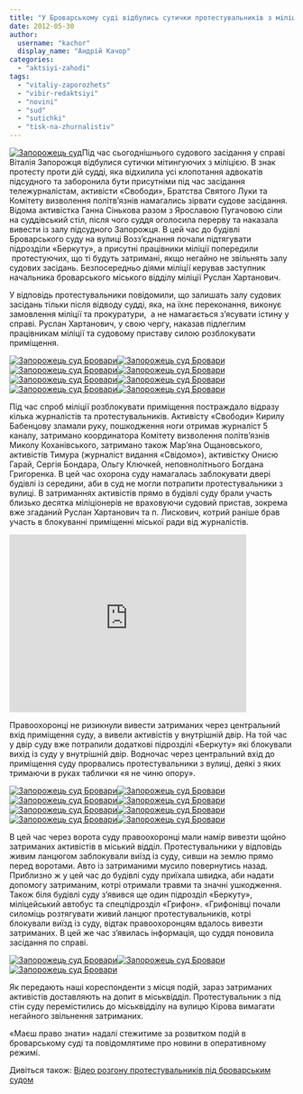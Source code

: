 ```yaml
---
title: "У Броварському суді відбулись сутички протестувальників з міліцією. У постраждалих переломи, травми отримали журналісти."
date: 2012-05-30
author: 
  username: "kachor"
  display_name: "Андрій Качор"
categories: 
  - "aktsiyi-zahodi"
tags: 
  - "vitaliy-zaporozhets"
  - "vibir-redaktsiyi"
  - "novini"
  - "sud"
  - "sutichki"
  - "tisk-na-zhurnalistiv"
---
```


[![](https://mpz.brovary.org/wp-content/uploads/2012/05/DSC_9239.jpg "Запорожець суд")](https://mpz.brovary.org/wp-content/uploads/2012/05/DSC_9239.jpg)Під час сьогоднішнього судового засідання у справі Віталія Запорожця відбулися сутички мітингуючих з міліцією. В знак протесту проти дій судді, яка відхилила усі клопотання адвокатів підсудного та заборонила бути присутніми під час засідання тележурналістам, активісти «Свободи», Братства Святого Луки та Комітету визволення політв’язнів намагались зірвати судове засідання. Відома активістка Ганна Сінькова разом з Ярославою Пугачовою сіли на суддівський стіл, після чого суддя оголосила перерву та наказала вивести із залу підсудного Запорожця. В цей час до будівлі Броварського суду на вулиці Возз’єднання почали підтягувати підрозділи «Беркуту», а присутні працівники міліції попередили  протестуючих, що ті будуть затримані, якщо негайно не звільнять залу судових засідань. Безпосередньо діями міліції керував заступник начальника броварського міського відділу міліції Руслан Хартанович.

У відповідь протестувальники повідомили, що залишать залу судових засідань тільки після відводу судді, яка, на їхнє переконання, виконує замовлення міліції та прокуратури,  а не намагається з’ясувати істину у справі. Руслан Хартанович, у свою чергу, наказав підлеглим працівникам міліції та судовому приставу силою розблокувати приміщення.

[![](https://mpz.brovary.org/wp-content/uploads/2012/05/DSC_9087.jpg "Запорожець суд Бровари")](https://mpz.brovary.org/wp-content/uploads/2012/05/DSC_9087.jpg)[![](https://mpz.brovary.org/wp-content/uploads/2012/05/DSC_9090.jpg "Запорожець суд Бровари")](https://mpz.brovary.org/wp-content/uploads/2012/05/DSC_9090.jpg)[![](https://mpz.brovary.org/wp-content/uploads/2012/05/DSC_9098.jpg "Запорожець суд Бровари")](https://mpz.brovary.org/wp-content/uploads/2012/05/DSC_9098.jpg)[![](https://mpz.brovary.org/wp-content/uploads/2012/05/DSC_9106.jpg "Запорожець суд Бровари")](https://mpz.brovary.org/wp-content/uploads/2012/05/DSC_9106.jpg)[![](https://mpz.brovary.org/wp-content/uploads/2012/05/DSC_9107.jpg "Запорожець суд Бровари")](https://mpz.brovary.org/wp-content/uploads/2012/05/DSC_9107.jpg)[![](https://mpz.brovary.org/wp-content/uploads/2012/05/DSC_9141.jpg "Запорожець суд Бровари")](https://mpz.brovary.org/wp-content/uploads/2012/05/DSC_9141.jpg)[![](https://mpz.brovary.org/wp-content/uploads/2012/05/DSC_9147.jpg "Запорожець суд Бровари")](https://mpz.brovary.org/wp-content/uploads/2012/05/DSC_9147.jpg)[![](https://mpz.brovary.org/wp-content/uploads/2012/05/DSC_9161.jpg "Запорожець суд Бровари")](https://mpz.brovary.org/wp-content/uploads/2012/05/DSC_9161.jpg)

Під час спроб міліції розблокувати приміщення постраждало відразу кілька журналістів та протестувальників. Активісту «Свободи» Кирилу Бабенцову зламали руку, пошкодження ноги отримав журналіст 5 каналу, затримано координатора Комітету визволення політв’язнів Миколу Коханівського, затримано також Мар’яна Ощановського, активістів Тимура (журналіст видання «Свідомо»), активістку Онисю Гарай, Сергія Бондара, Ольгу Ключкей, неповнолітнього Богдана Григоренка. В цей час охорона суду намагалась заблокувати двері будівлі із середини, аби в суд не могли потрапити протестувальники з вулиці. В затриманнях активістів прямо в будівлі суду брали участь близько десятка міліціонерів не враховуючи судовий пристав, зокрема вже згаданий Руслан Хартанович та п. Лискович, котрий раніше брав участь в блокуванні приміщенні міської ради від журналістів.

<iframe width="420" height="315" src="http://www.youtube.com/embed/Qqz_r-djnnw" frameborder="0" allowfullscreen></iframe>

Правоохоронці не ризикнули вивести затриманих через центральний вхід приміщення суду, а вивели активістів у внутрішній двір. На той час у двір суду вже потрапили додаткові підрозділі «Беркуту» які блокували вихід із суду у внутрішній двір. Водночас через центральний вхід до приміщення суду прорвались протестувальники з вулиці, деякі з яких тримаючи в руках таблички «я не чиню опору».

[![](https://mpz.brovary.org/wp-content/uploads/2012/05/DSC_9186.jpg "Запорожець суд Бровари")](https://mpz.brovary.org/wp-content/uploads/2012/05/DSC_9186.jpg)[![](https://mpz.brovary.org/wp-content/uploads/2012/05/DSC_9210.jpg "Запорожець суд Бровари")](https://mpz.brovary.org/wp-content/uploads/2012/05/DSC_9210.jpg)[![](https://mpz.brovary.org/wp-content/uploads/2012/05/DSC_9217.jpg "Запорожець суд Бровари")](https://mpz.brovary.org/wp-content/uploads/2012/05/DSC_9217.jpg)[![](https://mpz.brovary.org/wp-content/uploads/2012/05/DSC_9234.jpg "Запорожець суд Бровари")](https://mpz.brovary.org/wp-content/uploads/2012/05/DSC_9234.jpg)[![](https://mpz.brovary.org/wp-content/uploads/2012/05/DSC_9230.jpg "Запорожець суд Бровари")](https://mpz.brovary.org/wp-content/uploads/2012/05/DSC_9230.jpg)[![](https://mpz.brovary.org/wp-content/uploads/2012/05/DSC_9235.jpg "Запорожець суд Бровари")](https://mpz.brovary.org/wp-content/uploads/2012/05/DSC_9235.jpg)[![](https://mpz.brovary.org/wp-content/uploads/2012/05/DSC_92391.jpg "Запорожець суд Бровари")](https://mpz.brovary.org/wp-content/uploads/2012/05/DSC_92391.jpg)[![](https://mpz.brovary.org/wp-content/uploads/2012/05/DSC_9249.jpg "Запорожець суд Бровари")](https://mpz.brovary.org/wp-content/uploads/2012/05/DSC_9249.jpg)

В цей час через ворота суду правоохоронці мали намір вивезти щойно затриманих активістів в міський відділ. Протестувальники у відповідь живим ланцюгом заблокували виїзд із суду, сивши на землю прямо перед воротами. Авто із затриманими мусило повернутись назад. Приблизно ж у цей час до будівлі суду приїхала швидка, аби надати допомогу затриманим, котрі отримали травми та значні ушкодження. Також біля будівлі суду з’явився ще один підрозділ «Беркуту», міліцейський автобус та спецпідрозділ «Грифон». «Грифонівці почали силоміць розтягувати живий ланцюг протестувальників, котрі блокували виїзд із суду, відтак правоохоронцям вдалось вивезти затриманих. В цей же час з’явилась інформація, що суддя поновила засідання по справі.

[![](https://mpz.brovary.org/wp-content/uploads/2012/05/DSC_9271.jpg "Запорожець суд Бровари")](https://mpz.brovary.org/wp-content/uploads/2012/05/DSC_9271.jpg)[![](https://mpz.brovary.org/wp-content/uploads/2012/05/DSC_9286.jpg "Запорожець суд Бровари")](https://mpz.brovary.org/wp-content/uploads/2012/05/DSC_9286.jpg)[![](https://mpz.brovary.org/wp-content/uploads/2012/05/DSC_9291.jpg "Запорожець суд Бровари")](https://mpz.brovary.org/wp-content/uploads/2012/05/DSC_9291.jpg)

Як передають наші кореспонденти з місця подій, зараз затриманих активістів доставляють на допит в міськвідділ. Протестувальник з під стін суду перемістились до міськвідділу на вулицю Кірова вимагати негайного звільнення затриманих.

«Маєш право знати» надалі стежитиме за розвитком подій в броварському суді та повідомлятиме про новини в оперативному режимі.

Дивіться також: [Відео розгону протестувальників під броварським судом](https://mpz.brovary.org/video-rozgonu-protestuvalnikiv-pid-brovarskim-sudom/ "Відео розгону протестувальників під броварським судом")
